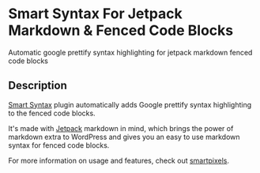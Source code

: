 Smart Syntax For Jetpack Markdown & Fenced Code Blocks
=================================

Automatic google prettify syntax highlighting for jetpack markdown fenced code blocks

## Description ##

[Smart Syntax](http://www.smartpixels.net/?post_type=products&p=190) plugin automatically adds Google prettify syntax highlighting to the fenced code blocks.

It's made with [Jetpack](http://jetpack.me/) markdown in mind, which brings the power of markdown extra to WordPress and gives you an easy to use markdown syntax for fenced code blocks.

For more information on usage and features, check out [smartpixels](http://www.smartpixels.net/?post_type=products&p=190).
